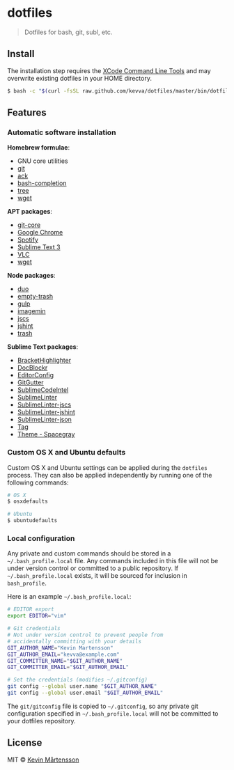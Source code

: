 # dotfiles

> Dotfiles for bash, git, subl, etc.

## Install

The installation step requires the [XCode Command Line
Tools](https://developer.apple.com/downloads) and may overwrite existing
dotfiles in your HOME directory.

```sh
$ bash -c "$(curl -fsSL raw.github.com/kevva/dotfiles/master/bin/dotfiles)"
```

## Features

### Automatic software installation

**Homebrew formulae**:

* GNU core utilities
* [git](http://git-scm.com/)
* [ack](http://betterthangrep.com/)
* [bash-completion](http://bash-completion.alioth.debian.org/)
* [tree](http://mama.indstate.edu/users/ice/tree/)
* [wget](http://www.gnu.org/software/wget/)

**APT packages**:

* [git-core](http://git-scm.com/)
* [Google Chrome](http://google.com/chrome/browser/)
* [Spotify](http://spotify.com/)
* [Sublime Text 3](http:/sublimetext.com/3/)
* [VLC](http://videolan.org/)
* [wget](http://www.gnu.org/software/wget/)

**Node packages**:

* [duo](http://duojs.org/)
* [empty-trash](https://github.com/sindresorhus/empty-trash/)
* [gulp](http://gulpjs.com/)
* [imagemin](https://github.com/imagemin/imagemin/)
* [jscs](https://github.com/mdevils/node-jscs/)
* [jshint](http://jshint.com/)
* [trash](https://github.com/sindresorhus/trash/)

**Sublime Text packages**:

* [BracketHighlighter](https://sublime.wbond.net/packages/BracketHighlighter)
* [DocBlockr](https://sublime.wbond.net/packages/DocBlockr)
* [EditorConfig](https://sublime.wbond.net/packages/EditorConfig)
* [GitGutter](https://sublime.wbond.net/packages/GitGutter)
* [SublimeCodeIntel](https://sublime.wbond.net/packages/SublimeCodeIntel)
* [SublimeLinter](https://sublime.wbond.net/packages/SublimeLinter)
* [SublimeLinter-jscs](https://sublime.wbond.net/packages/SublimeLinter-jscs)
* [SublimeLinter-jshint](https://sublime.wbond.net/packages/SublimeLinter-jshint)
* [SublimeLinter-json](https://sublime.wbond.net/packages/SublimeLinter-json)
* [Tag](https://sublime.wbond.net/packages/Tag)
* [Theme - Spacegray](https://sublime.wbond.net/packages/Theme%20-%20Spacegray)

### Custom OS X and Ubuntu defaults

Custom OS X and Ubuntu settings can be applied during the `dotfiles` process.
They can also be applied independently by running one of the following commands:

```sh
# OS X
$ osxdefaults

# Ubuntu
$ ubuntudefaults
```

### Local configuration

Any private and custom commands should be stored in a `~/.bash_profile.local`
file. Any commands included in this file will not be under version control or
committed to a public repository. If `~/.bash_profile.local` exists, it will be
sourced for inclusion in `bash_profile`.

Here is an example `~/.bash_profile.local`:

```sh
# EDITOR export
export EDITOR="vim"

# Git credentials
# Not under version control to prevent people from
# accidentally committing with your details
GIT_AUTHOR_NAME="Kevin Martensson"
GIT_AUTHOR_EMAIL="kevva@example.com"
GIT_COMMITTER_NAME="$GIT_AUTHOR_NAME"
GIT_COMMITTER_EMAIL="$GIT_AUTHOR_EMAIL"

# Set the credentials (modifies ~/.gitconfig)
git config --global user.name "$GIT_AUTHOR_NAME"
git config --global user.email "$GIT_AUTHOR_EMAIL"
```

The `git/gitconfig` file is copied to `~/.gitconfig`, so any private git
configuration specified in `~/.bash_profile.local` will not be committed to
your dotfiles repository.

## License

MIT © [Kevin Mårtensson](https://github.com/kevva)
